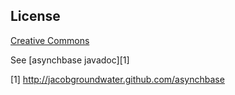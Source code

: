 ## License

[Creative Commons](http://creativecommons.org/licenses/by-nc-sa/3.0/)

See [asynchbase javadoc][1]

[1] http://jacobgroundwater.github.com/asynchbase
